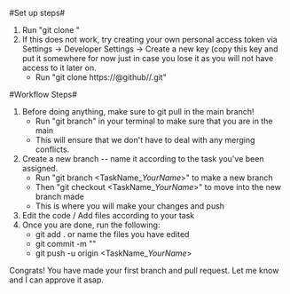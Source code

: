 #Set up steps#
1. Run "git clone <https or ssh link provided by the repo>"
2. If this does not work, try creating your own personal access token via Settings -> Developer Settings -> Create a new key (copy this key and put it somewhere for now just in case you lose it as you will not have access to it later on.
   - Run "git clone https://<yourPersonalAccessToken>@github/<yourgithubUserName>/<repo>.git"

#Workflow Steps#
1. Before doing anything, make sure to git pull in the main branch!
   - Run "git branch" in your terminal to make sure that you are in the main
   - This will ensure that we don't have to deal with any merging conflicts.
2. Create a new branch -- name it according to the task you've been assigned. 
   - Run "git branch <TaskName_*YourName*>" to make a new branch
   - Then "git checkout <TaskName_*YourName*>" to move into the new branch made
   - This is where you will make your changes and push
3. Edit the code / Add files according to your task
4. Once you are done, run the following:
   - git add . or name the files you have edited
   - git commit -m "<commit message>"
   - git push -u origin <TaskName_*YourName*>

Congrats! You have made your first branch and pull request. Let me know and I can approve it asap.

